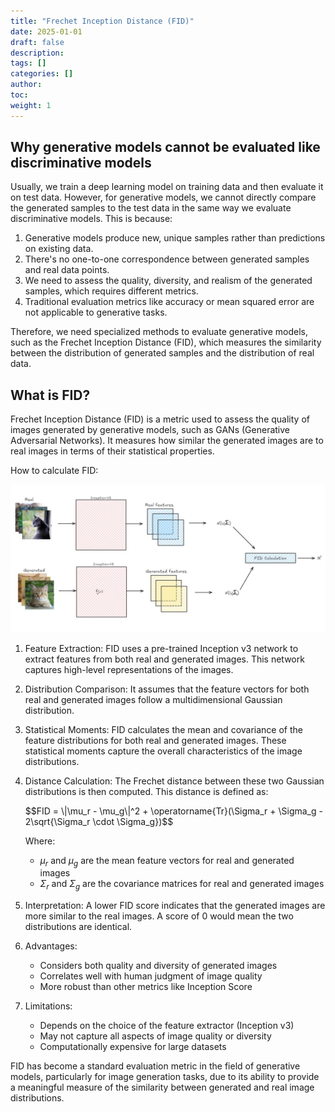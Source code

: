 ```yaml
---
title: "Frechet Inception Distance (FID)"
date: 2025-01-01
draft: false
description:
tags: []
categories: []
author:
toc:
weight: 1
---
```

## Why generative models cannot be evaluated like discriminative models

Usually, we train a deep learning model on training data and then evaluate it on test data. However, for generative models, we cannot directly compare the generated samples to the test data in the same way we evaluate discriminative models. This is because:

1. Generative models produce new, unique samples rather than predictions on existing data.
2. There's no one-to-one correspondence between generated samples and real data points.
3. We need to assess the quality, diversity, and realism of the generated samples, which requires different metrics.
4. Traditional evaluation metrics like accuracy or mean squared error are not applicable to generative tasks.

Therefore, we need specialized methods to evaluate generative models, such as the Frechet Inception Distance (FID), which measures the similarity between the distribution of generated samples and the distribution of real data.

## What is FID?

Frechet Inception Distance (FID) is a metric used to assess the quality of images generated by generative models, such as GANs (Generative Adversarial Networks). It measures how similar the generated images are to real images in terms of their statistical properties.

How to calculate FID:
<div style="text-align: center;"><img src="https://raw.githubusercontent.com/victor-explore/ADRL-Notes/refs/heads/main/12.JPG" alt="Image Description" width="800" height="auto"/></div>

1. Feature Extraction: FID uses a pre-trained Inception v3 network to extract features from both real and generated images. This network captures high-level representations of the images.

2. Distribution Comparison: It assumes that the feature vectors for both real and generated images follow a multidimensional Gaussian distribution.

3. Statistical Moments: FID calculates the mean and covariance of the feature distributions for both real and generated images. These statistical moments capture the overall characteristics of the image distributions.

4. Distance Calculation: The Frechet distance between these two Gaussian distributions is then computed. This distance is defined as:

   <div class="math-block">
   $$FID = \|\mu_r - \mu_g\|^2 + \operatorname{Tr}(\Sigma_r + \Sigma_g - 2\sqrt{\Sigma_r \cdot \Sigma_g})$$
   </div>

   Where:
   - $\mu_r$ and $\mu_g$ are the mean feature vectors for real and generated images
   - $\Sigma_r$ and $\Sigma_g$ are the covariance matrices for real and generated images

5. Interpretation: A lower FID score indicates that the generated images are more similar to the real images. A score of 0 would mean the two distributions are identical.

6. Advantages:
   - Considers both quality and diversity of generated images
   - Correlates well with human judgment of image quality
   - More robust than other metrics like Inception Score

7. Limitations:
   - Depends on the choice of the feature extractor (Inception v3)
   - May not capture all aspects of image quality or diversity
   - Computationally expensive for large datasets

FID has become a standard evaluation metric in the field of generative models, particularly for image generation tasks, due to its ability to provide a meaningful measure of the similarity between generated and real image distributions.